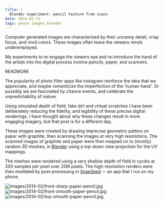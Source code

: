 ```yaml
---
title: |
  Blender experiment: pencil texture from scans
date: 2014-02-15
tags: photo images blender
---
```


Computer generated images are characterized by their uncanny detail,
crisp focus, and vivid colors. These images often leave the viewers
minds underemployed. 

My experiments to re-engage the viewers eye and
re-introduce the hand of the artists into the digital process involve
pencils, paper, and scanners.

READMORE

The popularity of photo filter apps like instagram reinforce the idea
that we appreciate, and maybe romanticize the imperfection
of the 'human hand'. Or possibly we are fascinated by chance events, and
celebrate the unpredictability of nature.

Using simulated depth of field, fake dirt  and virtual scratches I have
been deliberately reducing the fidelity, and legibility of these precise
digital renderings. I have thought about why these changes result in
more engaging imagery, but that post is for a different day.

These images were created by drawing imprecise geometric patters on
paper with graphite, then scanning the images at very high resolutions.
The scanned images of graphite and paper were then mapped on to (mostly)
random 3D meshes, in [Blender](https://blender.org)  using a top-down view projection for the UV
mappings.

The meshes were rendered using a very shallow depth of field in cycles
at 200 samples per pixel over 25M pixels. The high-resolution renders
were then mutilated by post-processing in [SnapSeed](https://bit.ly/1f2rheZ) 
-- an app that I run on my phone.

<img src="/images/2014-02/front-sharp-paper-pencil.jpg" class="img img-responsive blog-image" alt="images/2014-02/front-sharp-paper-pencil.jpg"/>

<img src="/images/2014-02/front-smooth-paper-pencil.jpg" class="img img-responsive blog-image" alt="images/2014-02/front-smooth-paper-pencil.jpg"/>


<img src="/images/2014-02/top-smooth-paper-pencil.jpg" class="img img-responsive blog-image" alt="images/2014-02/top-smooth-paper-pencil.jpg"/>




